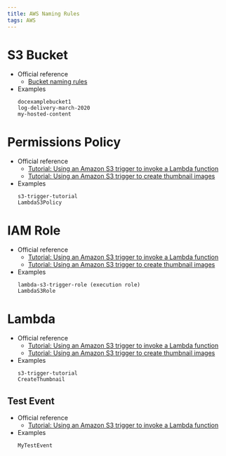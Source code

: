 ```yaml
---
title: AWS Naming Rules
tags: AWS
---
```


<!--more-->

# S3 Bucket
- Official reference
    - [Bucket naming rules](https://docs.aws.amazon.com/AmazonS3/latest/userguide/bucketnamingrules.html)
- Examples
    ```
    docexamplebucket1
    log-delivery-march-2020
    my-hosted-content
    ```


# Permissions Policy
- Official reference
    - [Tutorial: Using an Amazon S3 trigger to invoke a Lambda function](https://docs.aws.amazon.com/lambda/latest/dg/with-s3-example.html)
    - [Tutorial: Using an Amazon S3 trigger to create thumbnail images](https://docs.aws.amazon.com/lambda/latest/dg/with-s3-tutorial.html)
- Examples
    ```
    s3-trigger-tutorial
    LambdaS3Policy
    ```

# IAM Role
- Official reference
    - [Tutorial: Using an Amazon S3 trigger to invoke a Lambda function](https://docs.aws.amazon.com/lambda/latest/dg/with-s3-example.html)
    - [Tutorial: Using an Amazon S3 trigger to create thumbnail images](https://docs.aws.amazon.com/lambda/latest/dg/with-s3-tutorial.html)
- Examples
    ```
    lambda-s3-trigger-role (execution role)
    LambdaS3Role
    ```

# Lambda
- Official reference
    - [Tutorial: Using an Amazon S3 trigger to invoke a Lambda function](https://docs.aws.amazon.com/lambda/latest/dg/with-s3-example.html)
    - [Tutorial: Using an Amazon S3 trigger to create thumbnail images](https://docs.aws.amazon.com/lambda/latest/dg/with-s3-tutorial.html)
- Examples
    ```
    s3-trigger-tutorial
    CreateThumbnail
    ```

## Test Event
- Official reference
    - [Tutorial: Using an Amazon S3 trigger to invoke a Lambda function](https://docs.aws.amazon.com/lambda/latest/dg/with-s3-example.html)
- Examples
    ```
    MyTestEvent
    ```
